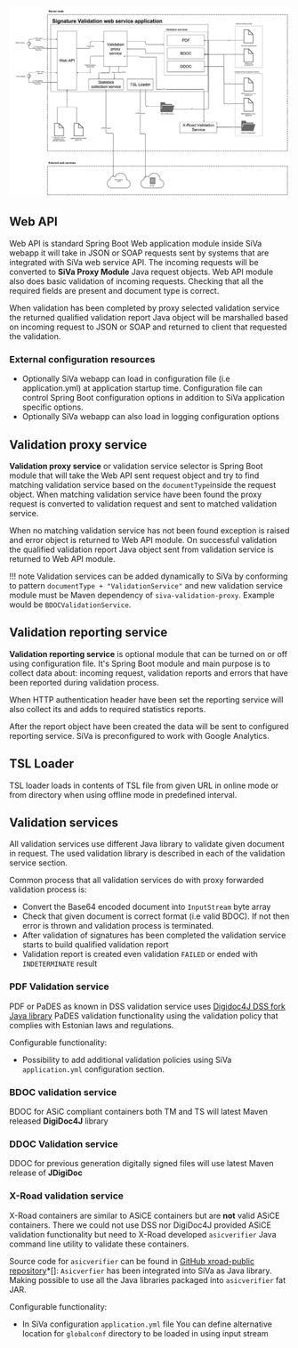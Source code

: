 <!--# Component diagram-->

![SiVa component diagram](../img/siva/siva_module_diagram.png)

## Web API

Web API is standard Spring Boot Web application module inside SiVa webapp it will take in JSON or SOAP requests sent by
systems that are integrated with SiVa web service API. The incoming requests will be converted to **SiVa Proxy Module**
Java request objects. Web API module also does basic validation of incoming requests. Checking that all the required
fields are present and document type is correct.

When validation has been completed by proxy selected validation service the returned qualified validation report Java object
will be marshalled based on incoming request to JSON or SOAP and returned to client that requested the validation.

### External configuration resources

* Optionally SiVa webapp can load in configuration file (i.e application.yml) at application startup time.
  Configuration file can control Spring Boot configuration options in addition to SiVa application
  specific options.
* Optionally SiVa webapp can also load in logging configuration options

## Validation proxy service

**Validation proxy service** or validation service selector is Spring Boot module that will take the Web API sent
request object and try to find matching validation service based on the `documentType`inside the request object.
When matching validation service have been found the proxy request is converted to validation request and sent to matched
validation service.

When no matching validation service has not been found exception is raised and error object is
returned to Web API module. On successful validation the qualified validation report Java object sent from validation
service is returned to Web API module.

!!! note
    Validation services can be added dynamically to SiVa by conforming to pattern `documentType + "ValidationService"` and new
    validation service module must be Maven dependency of `siva-validation-proxy`. Example
    would be `BDOCValidationService`.

## Validation reporting service

**Validation reporting service** is optional module that can be turned on or off using configuration file. It's Spring Boot module and
main purpose is to collect data about: incoming request, validation reports and errors that have been reported during validation process.

When HTTP authentication header have been set the reporting service will also collect its and adds to required statistics reports.

After the report object have been created the data will be sent to configured reporting service. SiVa is preconfigured to work with
Google Analytics.

## TSL Loader

TSL loader loads in contents of TSL file from given URL in online mode or from directory when
using offline mode in predefined interval.

## Validation services

All validation services use different Java library to validate given document in request. The used validation
library is described in each of the validation service section.

Common process that all validation services do with proxy forwarded validation process is:

* Convert the Base64 encoded document into `InputStream` byte array
* Check that given document is correct format (i.e valid BDOC). If not then error is thrown and
  validation process is terminated.
* After validation of signatures has been completed the validation service starts to build
  qualified validation report
* Validation report is created even validation `FAILED` or ended with `INDETERMINATE` result

### PDF Validation service

PDF or PaDES as known in DSS validation service uses [Digidoc4J DSS fork Java library](https://github.com/open-eid/sd-dss) PaDES validation
functionality using the validation policy that complies with Estonian laws and regulations.

Configurable functionality:

* Possibility to add additional validation policies using SiVa `application.yml` configuration section.

### BDOC validation service

BDOC for ASiC compliant containers both TM and TS will latest Maven released **DigiDoc4J** library

### DDOC Validation service

DDOC for previous generation digitally signed files will use latest Maven release of **JDigiDoc**

### X-Road validation service

X-Road containers are similar to ASiCE containers but are **not** valid ASiCE containers. There we could not use DSS nor DigiDoc4J provided
ASiCE validation functionality but need to X-Road developed `asicverifier` Java command line utility to validate these containers.

Source code for `asicverifier` can be found in [GitHub xroad-public repository](https://github.com/vrk-kpa/xroad-public/tree/master/src/asicverifier)*[]:
`Asicverfier` has been integrated into SiVa as Java library. Making possible to use all the Java libraries packaged into `asicverifier` fat JAR.

Configurable functionality:

* In SiVa configuration `application.yml` file You can define alternative location for `globalconf` directory to be loaded in using input stream
